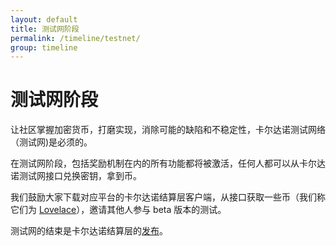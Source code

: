 ```yaml
---
layout: default
title: 测试网阶段
permalink: /timeline/testnet/
group: timeline
---
```


<!-- Reviewed at 357ac1f7b4a9f1d98ee7f7bee46e874d7356958f -->

# 测试网阶段

让社区掌握加密货币，打磨实现，消除可能的缺陷和不稳定性，卡尔达诺测试网络（测试网)是必须的。

在测试网阶段，包括奖励机制在内的所有功能都将被激活，任何人都可以从卡尔达诺测试网接口兑换密钥，拿到币。


我们鼓励大家下载对应平台的卡尔达诺结算层客户端，从接口获取一些币（我们称它们为 [Lovelace](/glossary/#lovelace)），邀请其他人参与 beta 版本的测试。

测试网的结束是卡尔达诺结算层的[发布](/timeline/bootstrap)。

